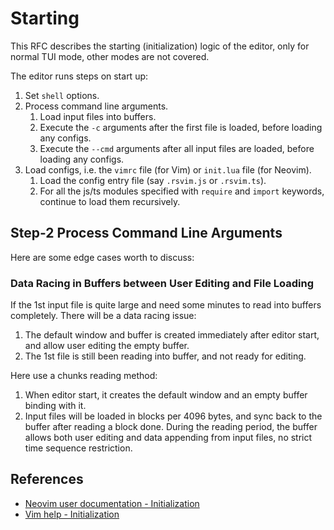 # Starting

This RFC describes the starting (initialization) logic of the editor, only for normal TUI mode, other modes are not covered.

The editor runs steps on start up:

1. Set `shell` options.
2. Process command line arguments.
   1. Load input files into buffers.
   2. Execute the `-c` arguments after the first file is loaded, before loading any configs.
   3. Execute the `--cmd` arguments after all input files are loaded, before loading any configs.
3. Load configs, i.e. the `vimrc` file (for Vim) or `init.lua` file (for Neovim).
   1. Load the config entry file (say `.rsvim.js` or `.rsvim.ts`).
   2. For all the js/ts modules specified with `require` and `import` keywords, continue to load them recursively.

## Step-2 Process Command Line Arguments

Here are some edge cases worth to discuss:

### Data Racing in Buffers between User Editing and File Loading

If the 1st input file is quite large and need some minutes to read into buffers completely. There will be a data racing issue:

1. The default window and buffer is created immediately after editor start, and allow user editing the empty buffer.
2. The 1st file is still been reading into buffer, and not ready for editing.

Here use a chunks reading method:

1. When editor start, it creates the default window and an empty buffer binding with it.
2. Input files will be loaded in blocks per 4096 bytes, and sync back to the buffer after reading a block done. During the reading period, the buffer allows both user editing and data appending from input files, no strict time sequence restriction.

## References

- [Neovim user documentation - Initialization](https://neovim.io/doc/user/starting.html#_initialization)
- [Vim help - Initialization](https://vimhelp.org/starting.txt.html#initialization)
